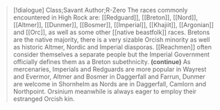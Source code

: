 >[!dialogue] Class;Savant Author;R-Zero
The races commonly encountered in High Rock are: [[Redguard]], [[Breton]], [[Nord]], [[Altmer]], [[Dunmer]], [[Bosmer]], [[Imperial]], [[Khajiit]], [[Argonian]] and [[Orc]], as well as some other [[native beastfolk]] races. Bretons are the native majority, there is a very sizable Orcish minority as well as historic Altmer, Nordic and Imperial diasporas. [[Reachmen]] often consider themselves a separate people but the Imperial Government officially defines them as a Breton subethnicity.
**(continue)**
As mercenaries, Imperials and Redguards are more popular in Wayrest and Evermor, Altmer and Bosmer in Daggerfall and Farrun, Dunmer are welcome in Shornhelm as Nords are in Daggerfall, Camlorn and Northpoint. Orsinium meanwhile is always eager to employ their estranged Orcish kin.